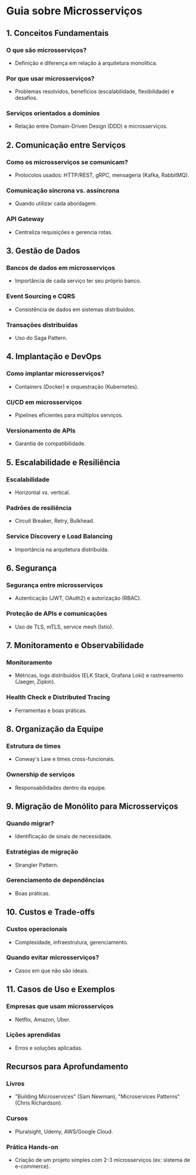 # Guia sobre Microsserviços

## 1. Conceitos Fundamentais

### O que são microsserviços?
- Definição e diferença em relação à arquitetura monolítica.

### Por que usar microsserviços?
- Problemas resolvidos, benefícios (escalabilidade, flexibilidade) e desafios.

### Serviços orientados a domínios
- Relação entre Domain-Driven Design (DDD) e microsserviços.

## 2. Comunicação entre Serviços

### Como os microsserviços se comunicam?
- Protocolos usados: HTTP/REST, gRPC, mensageria (Kafka, RabbitMQ).

### Comunicação síncrona vs. assíncrona
- Quando utilizar cada abordagem.

### API Gateway
- Centraliza requisições e gerencia rotas.

## 3. Gestão de Dados

### Bancos de dados em microsserviços
- Importância de cada serviço ter seu próprio banco.

### Event Sourcing e CQRS
- Consistência de dados em sistemas distribuídos.

### Transações distribuídas
- Uso do Saga Pattern.

## 4. Implantação e DevOps

### Como implantar microsserviços?
- Containers (Docker) e orquestração (Kubernetes).

### CI/CD em microsserviços
- Pipelines eficientes para múltiplos serviços.

### Versionamento de APIs
- Garantia de compatibilidade.

## 5. Escalabilidade e Resiliência

### Escalabilidade
- Horizontal vs. vertical.

### Padrões de resiliência
- Circuit Breaker, Retry, Bulkhead.

### Service Discovery e Load Balancing
- Importância na arquitetura distribuída.

## 6. Segurança

### Segurança entre microsserviços
- Autenticação (JWT, OAuth2) e autorização (RBAC).

### Proteção de APIs e comunicações
- Uso de TLS, mTLS, service mesh (Istio).

## 7. Monitoramento e Observabilidade

### Monitoramento
- Métricas, logs distribuídos (ELK Stack, Grafana Loki) e rastreamento (Jaeger, Zipkin).

### Health Check e Distributed Tracing
- Ferramentas e boas práticas.

## 8. Organização da Equipe

### Estrutura de times
- Conway's Law e times cross-funcionais.

### Ownership de serviços
- Responsabilidades dentro da equipe.

## 9. Migração de Monólito para Microsserviços

### Quando migrar?
- Identificação de sinais de necessidade.

### Estratégias de migração
- Strangler Pattern.

### Gerenciamento de dependências
- Boas práticas.

## 10. Custos e Trade-offs

### Custos operacionais
- Complexidade, infraestrutura, gerenciamento.

### Quando evitar microsserviços?
- Casos em que não são ideais.

## 11. Casos de Uso e Exemplos

### Empresas que usam microsserviços
- Netflix, Amazon, Uber.

### Lições aprendidas
- Erros e soluções aplicadas.

## Recursos para Aprofundamento

### Livros
- "Building Microservices" (Sam Newman), "Microservices Patterns" (Chris Richardson).

### Cursos
- Pluralsight, Udemy, AWS/Google Cloud.

### Prática Hands-on
- Criação de um projeto simples com 2-3 microsserviços (ex: sistema de e-commerce).

